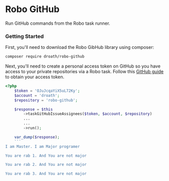 # Robo GitHub

Run GitHub commands from the Robo task runner.

### Getting Started

First, you'll need to download the Robo GibHub library using composer:

```bash
composer require droath/robo-github
```

Next, you'll need to create a personal access token on GitHub so you have access to your private repositories via a Robo task. Follow this [GitHub guide](https://help.github.com/articles/creating-a-personal-access-token-for-the-command-line/) to obtain your access token.

```php
<?php
    $token = 'OJuJcqaYiX5uL72Ky';
    $account = 'droath';
    $repository = 'robo-github';

    $response = $this
        ->taskGitHubIssueAssignees($token, $account, $repository)
        ...
        ...
        ->run();

    var_dump($response);
    ```
I am Master. I am Major programer

You are rab 1. And You are not major 

You are rab 2. And You are not major

You are rab 3. And You are not major
